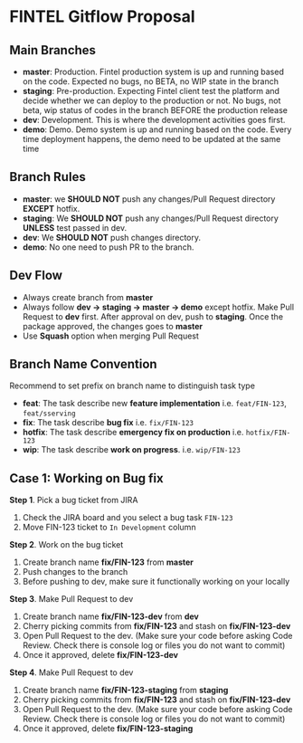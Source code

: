 # FINTEL Gitflow Proposal

## Main Branches

- **master**: Production. Fintel production system is up and running based on the code. Expected no bugs, no BETA, no WIP state in the branch
- **staging**: Pre-production. Expecting Fintel client test the platform and decide whether we can deploy to the production or not. No bugs, not beta, wip status of codes in the branch BEFORE the production release
- **dev**: Development. This is where the development activities goes first.
- **demo**: Demo. Demo system is up and running based on the code. Every time deployment happens, the demo need to be updated at the same time

## Branch Rules

- **master**: we **SHOULD NOT** push any changes/Pull Request directory **EXCEPT** hotfix.
- **staging**: We **SHOULD NOT** push any changes/Pull Request directory **UNLESS** test passed in dev.
- **dev**: We **SHOULD NOT** push changes directory. 
- **demo**: No one need to push PR to the branch.
## Dev Flow

- Always create branch from **master**
- Always follow **dev -> staging -> master -> demo** except hotfix. Make Pull Request to **dev** first. After approval on dev, push to **staging**. Once the package approved, the changes goes to **master**
- Use **Squash** option when merging Pull Request

## Branch Name Convention

Recommend to set prefix on branch name to distinguish task type
- **feat**: The task describe new **feature implementation** i.e. `feat/FIN-123`, `feat/sserving`
- **fix**: The task describe **bug fix** i.e. `fix/FIN-123`
- **hotfix**: The task describe **emergency fix on production** i.e. `hotfix/FIN-123`
- **wip**:  The task describe **work on progress**. i.e. `wip/FIN-123`

## Case 1: Working on Bug fix

**Step 1**. Pick a bug ticket from JIRA
1. Check the JIRA board and you select a bug task `FIN-123`
1. Move FIN-123 ticket to `In Development` column

**Step 2**. Work on the bug ticket
1. Create branch name **fix/FIN-123** from **master**
1. Push changes to the branch
1. Before pushing to dev, make sure it functionally working on your locally

**Step 3**. Make Pull Request to dev
1. Create branch name **fix/FIN-123-dev** from **dev**
1. Cherry picking commits from **fix/FIN-123** and stash on **fix/FIN-123-dev**
1. Open Pull Request to the dev. (Make sure your code before asking Code Review. Check there is console log or files you do not want to commit)
1. Once it approved, delete **fix/FIN-123-dev**

**Step 4**. Make Pull Request to dev
1. Create branch name **fix/FIN-123-staging** from **staging**
1. Cherry picking commits from **fix/FIN-123** and stash on **fix/FIN-123-dev**
1. Open Pull Request to the dev. (Make sure your code before asking Code Review. Check there is console log or files you do not want to commit)
1. Once it approved, delete **fix/FIN-123-staging**